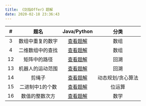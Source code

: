 ```yaml
---
title: 《剑指Offer》题解
date: 2020-02-18 23:36:43
---
```


|  #   |       题名       |                         Java/Python                          |       分类        |
| :--: | :--------------: | :----------------------------------------------------------: | :---------------: |
|  3   | 数组中重复的数字 | [查看题解](/2020/02/10/leetcode-287-find-the-duplicate-number/) |       数组        |
|  4   | 二维数组中的查找 | [查看题解](/2020/02/12/leetcode-240-search-a-2d-matrix-ii/)  |       数组        |
|  12  |   矩阵中的路径   |       [查看题解](/2020/02/20/leetcode-79-word-search/)       |       回溯        |
|  13  | 机器人的运动范围 | [查看题解](/2020/02/21/coding-interview-13-range-of-motion-for-robot/) |       回溯        |
|  14  |      剪绳子      |     [查看题解](/2020/02/22/leetcode-343-integer-break/)      | 动态规划/贪心算法 |
|  15  | 二进制中1的个数  |    [查看题解](/2020/02/22/leetcode-191-number-of-1-bits/)    |      位运算       |
|  16  |  数值的整数次方  |         [查看题解](/2020/02/23/leetcode-50-powx-n/)          |       数学        |

